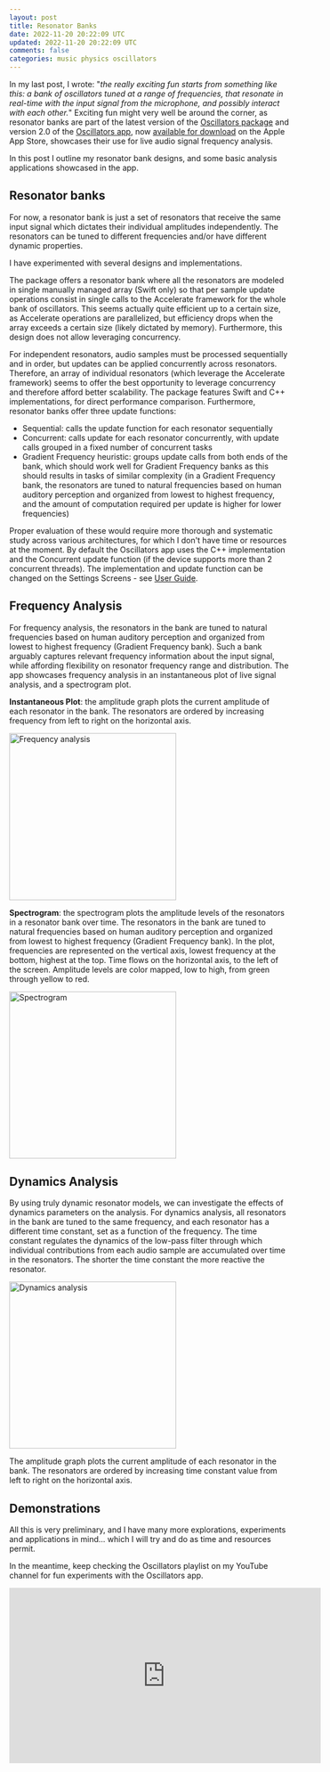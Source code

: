 ```yaml
---
layout: post
title: Resonator Banks
date: 2022-11-20 20:22:09 UTC
updated: 2022-11-20 20:22:09 UTC
comments: false
categories: music physics oscillators
---
```


In my last post, I wrote: "*the really exciting fun starts from something like this: a bank of oscillators tuned at a range of frequencies, that resonate in real-time with the input signal from the microphone, and possibly interact with each other.*" Exciting fun might very well be around the corner, as resonator banks are part of the latest version of the [Oscillators package](https://github.com/alexandrefrancois/Oscillators) and version 2.0 of the [Oscillators app](/Oscillators/), now [available for download](https://apps.apple.com/us/app/oscillators/id1641353759) on the Apple App Store, showcases their use for live audio signal frequency analysis. 

In this post I outline my resonator bank designs, and some basic analysis applications showcased in the app.

## Resonator banks

For now, a resonator bank is just a set of resonators that receive the same input signal which dictates their individual amplitudes independently. The resonators can be tuned to different frequencies and/or have different dynamic properties.

I have experimented with several designs and implementations.

The package offers a resonator bank where all the resonators are modeled in single manually managed array (Swift only) so that per sample update operations consist in single calls to the Accelerate framework for the whole bank of oscillators. This seems actually quite efficient up to a certain size, as Accelerate operations are parallelized, but efficiency drops when the array exceeds a certain size (likely dictated by memory). Furthermore, this design does not allow leveraging concurrency.

For independent resonators, audio samples must be processed sequentially and in order, but updates can be applied concurrently across resonators. Therefore, an array of individual resonators (which leverage the Accelerate framework) seems to offer the best opportunity to leverage concurrency and therefore afford better scalability. The package features Swift and C++ implementations, for direct performance comparison. Furthermore, resonator banks offer three update functions:
- Sequential: calls the update function for each resonator sequentially
- Concurrent: calls update for each resonator concurrently, with update calls grouped in a fixed number of concurrent tasks
- Gradient Frequency heuristic: groups update calls from both ends of the bank, which should work well for Gradient Frequency banks as this should results in tasks of similar complexity (in a Gradient Frequency bank, the resonators are tuned to natural frequencies based on human auditory perception and organized from lowest to highest frequency, and the amount of computation required per update is higher for lower frequencies)

Proper evaluation of these would require more thorough and systematic study across various architectures, for which I don't have time or resources at the moment. By default the Oscillators app uses the C++ implementation and the Concurrent update function (if the device supports more than 2 concurrent threads). The implementation and update function can be changed on the Settings Screens - see [User Guide](/Oscillators/#setting-screens).


## Frequency Analysis

For frequency analysis, the resonators in the bank are tuned to natural frequencies based on human auditory perception and organized from lowest to highest frequency (Gradient Frequency bank). Such a bank arguably captures relevant frequency information about the input signal, while affording flexibility on resonator frequency range and distribution. The app showcases frequency analysis in an instantaneous plot of live signal analysis, and a spectrogram plot.

**Instantaneous Plot**: the amplitude graph plots the current amplitude of each resonator in the bank. The resonators are ordered by increasing frequency from left to right on the horizontal axis.

<img src="/Oscillators/assets/images/frequency-analysis.png" alt="Frequency analysis" width="300"/>

**Spectrogram**: the spectrogram plots the amplitude levels of the resonators in a resonator bank over time. The resonators in the bank are tuned to natural frequencies based on human auditory perception and organized from lowest to highest frequency (Gradient Frequency bank). In the plot, frequencies are represented on the vertical axis, lowest frequency at the bottom, highest at the top. Time flows on the horizontal axis, to the left of the screen. Amplitude levels are color mapped, low to high, from green through yellow to red.

<img src="/Oscillators/assets/images/spectrogram.png" alt="Spectrogram" width="300"/>


## Dynamics Analysis

By using truly dynamic resonator models, we can investigate the effects of dynamics parameters on the analysis. For dynamics analysis, all resonators in the bank are tuned to the same frequency, and each resonator has a different time constant, set as a function of the frequency. The time constant regulates the dynamics of the low-pass filter through which individual contributions from each audio sample are accumulated over time in the resonators. The shorter the time constant the more reactive the resonator.

<img src="/Oscillators/assets/images/dynamics-analysis.png" alt="Dynamics analysis" width="300"/>

The amplitude graph plots the current amplitude of each resonator in the bank. The resonators are ordered by increasing time constant value from left to right on the horizontal axis.


## Demonstrations

All this is very preliminary, and I have many more explorations, experiments and applications in mind... which I will try and do as time and resources permit.

In the meantime, keep checking the Oscillators playlist on my YouTube channel for fun experiments with the Oscillators app.

<iframe width="560" height="315" src="https://www.youtube.com/embed/videoseries?list=PLVcB_ABiKC_djwV2PXnSCWkvXOXt8PRMC" title="YouTube video player" frameborder="0" allow="accelerometer; autoplay; clipboard-write; encrypted-media; gyroscope; picture-in-picture" allowfullscreen></iframe>
